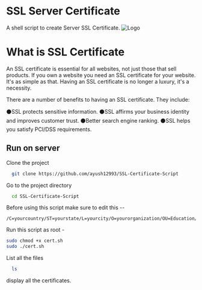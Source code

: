 
# SSL Server Certificate

A shell script to create Server SSL Certificate.
![Logo](https://now.symassets.com/content/dam/norton/global/images/non-product/misc/tlc/how-ssl-certificates-work.png)



# What is SSL Certificate

An SSL certificate is essential for all websites, not just those that sell products. If you own a website you need an SSL certificate for your website. It's as simple as that. Having an SSL certificate is no longer a luxury, it's a necessity.

There are a number of benefits to having an SSL certificate. They include:

⚫SSL protects sensitive information.
⚫SSL affirms your business identity and improves customer trust.
⚫Better search engine ranking.
⚫SSL helps you satisfy PCI/DSS requirements.

## Run on server

Clone the project

```bash
  git clone https://github.com/ayush12993/SSL-Certificate-Script
```


Go to the project directory

```bash
  cd SSL-Certificate-Script
```
Before using this script make sure to edit this --
```shell
/C=yourcountry/ST=yourstate/L=yourcity/O=yourorganization/OU=Education/CN=*.yourdomain/emailAddress=youremailaddress
```
Run this script as root -

```bash
sudo chmod +x cert.sh
sudo ./cert.sh
```

List all the files

```bash
  ls
```

display all the certificates.

